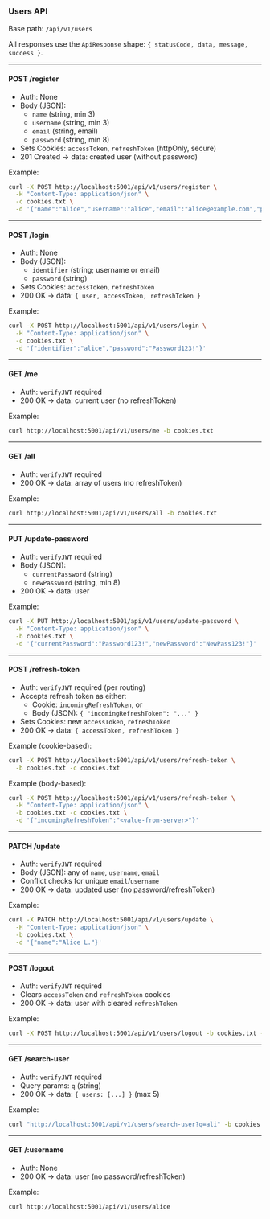 ### Users API

Base path: `/api/v1/users`

All responses use the `ApiResponse` shape: `{ statusCode, data, message, success }`.

---

#### POST /register

- Auth: None
- Body (JSON):
  - `name` (string, min 3)
  - `username` (string, min 3)
  - `email` (string, email)
  - `password` (string, min 8)
- Sets Cookies: `accessToken`, `refreshToken` (httpOnly, secure)
- 201 Created → data: created user (without password)

Example:
```bash
curl -X POST http://localhost:5001/api/v1/users/register \
  -H "Content-Type: application/json" \
  -c cookies.txt \
  -d '{"name":"Alice","username":"alice","email":"alice@example.com","password":"Password123!"}'
```

---

#### POST /login

- Auth: None
- Body (JSON):
  - `identifier` (string; username or email)
  - `password` (string)
- Sets Cookies: `accessToken`, `refreshToken`
- 200 OK → data: `{ user, accessToken, refreshToken }`

Example:
```bash
curl -X POST http://localhost:5001/api/v1/users/login \
  -H "Content-Type: application/json" \
  -c cookies.txt \
  -d '{"identifier":"alice","password":"Password123!"}'
```

---

#### GET /me

- Auth: `verifyJWT` required
- 200 OK → data: current user (no refreshToken)

Example:
```bash
curl http://localhost:5001/api/v1/users/me -b cookies.txt
```

---

#### GET /all

- Auth: `verifyJWT` required
- 200 OK → data: array of users (no refreshToken)

Example:
```bash
curl http://localhost:5001/api/v1/users/all -b cookies.txt
```

---

#### PUT /update-password

- Auth: `verifyJWT` required
- Body (JSON):
  - `currentPassword` (string)
  - `newPassword` (string, min 8)
- 200 OK → data: user

Example:
```bash
curl -X PUT http://localhost:5001/api/v1/users/update-password \
  -H "Content-Type: application/json" \
  -b cookies.txt \
  -d '{"currentPassword":"Password123!","newPassword":"NewPass123!"}'
```

---

#### POST /refresh-token

- Auth: `verifyJWT` required (per routing)
- Accepts refresh token as either:
  - Cookie: `incomingRefreshToken`, or
  - Body (JSON): `{ "incomingRefreshToken": "..." }`
- Sets Cookies: new `accessToken`, `refreshToken`
- 200 OK → data: `{ accessToken, refreshToken }`

Example (cookie-based):
```bash
curl -X POST http://localhost:5001/api/v1/users/refresh-token \
  -b cookies.txt -c cookies.txt
```

Example (body-based):
```bash
curl -X POST http://localhost:5001/api/v1/users/refresh-token \
  -H "Content-Type: application/json" \
  -b cookies.txt -c cookies.txt \
  -d '{"incomingRefreshToken":"<value-from-server>"}'
```

---

#### PATCH /update

- Auth: `verifyJWT` required
- Body (JSON): any of `name`, `username`, `email`
- Conflict checks for unique `email`/`username`
- 200 OK → data: updated user (no password/refreshToken)

Example:
```bash
curl -X PATCH http://localhost:5001/api/v1/users/update \
  -H "Content-Type: application/json" \
  -b cookies.txt \
  -d '{"name":"Alice L."}'
```

---

#### POST /logout

- Auth: `verifyJWT` required
- Clears `accessToken` and `refreshToken` cookies
- 200 OK → data: user with cleared `refreshToken`

Example:
```bash
curl -X POST http://localhost:5001/api/v1/users/logout -b cookies.txt -c cookies.txt
```

---

#### GET /search-user

- Auth: `verifyJWT` required
- Query params: `q` (string)
- 200 OK → data: `{ users: [...] }` (max 5)

Example:
```bash
curl "http://localhost:5001/api/v1/users/search-user?q=ali" -b cookies.txt
```

---

#### GET /:username

- Auth: None
- 200 OK → data: user (no password/refreshToken)

Example:
```bash
curl http://localhost:5001/api/v1/users/alice
```